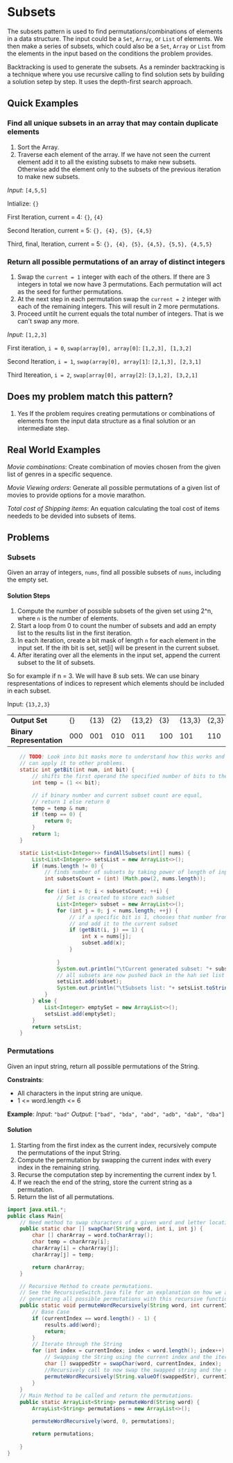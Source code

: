 # Subsets
The subsets pattern is used to find permutations/combinations of elements in a
data structure. The input could be a `Set`, `Array`, or `List` of elements. We
then make a series of subsets, which could also be a `Set`, `Array` or `List` 
from the elements in the input based on the conditions the problem provides. 

Backtracking is used to generate the subsets. As a reminder backtracking is a
technique where you use recursive calling to find solution sets by building a
solution setep by step. It uses the depth-first search approach.

## Quick Examples 

### Find all unique subsets in an array that may contain duplicate elements

1. Sort the Array.
2. Traverse each element of the array. If we have not seen the current element
   add it to all the existing subsets to make new subsets. Otherwise add the
   element only to the subsets of the previous iteration to make new subsets.

*Input*: `[4,5,5]`

Intialize: `{}`

First Iteration, current = 4: `{}`, `{4}`

Second Iteration, current = 5: `{}, {4}, {5}, {4,5}`

Third, final, Iteration, current = 5: `{}, {4}, {5}, {4,5}, {5,5}, {4,5,5}`


### Return all possible permutations of an array of distinct integers

1. Swap the `current = 1` integer with each of the others. If there are 3
   integers in total we now have 3 permutations. Each permutation will act as
   the seed for further permutations. 
2. At the next step in each permutation swap the `current = 2` integer with
   each of the remaining integers. This will result in 2 more permutations.
3. Proceed untilt he current equals the total number of integers. That is we
   can't swap any more.

*Input*: `[1,2,3]`

First iteration, `i = 0`, `swap(array[0], array[0]`: `[1,2,3], [1,3,2]`

Second Iteration, `i = 1`, `swap(array[0], array[1]`: `[2,1,3], [2,3,1]`

Third Itereation, `i = 2`, `swap[array[0], array[2]`: `[3,1,2], [3,2,1]`

## Does my problem match this pattern?

1. Yes If the problem requires creating permutations or combinations of elements
   from the input data structure as a final solution or an intermediate step.

## Real World Examples

*Movie combinations*: Create combination of movies chosen from the given list
of genres in a specific sequence. 

*Movie Viewing orders*: Generate all possible permutations of a given list of
movies to provide options for a movie marathon. 

*Total cost of Shipping items*: An equation calculating the toal cost of items
neededs to be devided into subsets of items.  

## Problems

### Subsets
Given an array of integers, `nums`, find all possible subsets of `nums`,
including the empty set.

#### Solution Steps
1. Compute the number of possible subsets of the given set using 2^n, where `n`
   is the number of elements.
2. Start a loop from 0 to count the number of subsets and add an empty list to
   the results list in the first iteration. 
3. In each iteration, create a bit mask of length `n` for each element in the
   input set. If the ith bit is set, set[i] will be present in the current
   subset. 
4. After iterating over all the elements in the input set, append the current
   subset to the lit of subsets. 

So for example if n = 3. We will have 8 sub sets. We can use binary
respresentations of indices to represent which elements should be included in
each subset. 

Input: `{13,2,3}`

|                           |     |      |            |            |        |        |       |          |
| ------------------------- | --- | ---- | ---------- | ---------- | -----  | ------ | ----- | -------- |
| **Output Set**            | {}  | {13} | {2}        | {13,2}     | {3}    | {13,3} | {2,3} | {13,2,3} |
| **Binary Representation** | 000 | 001  | 010        | 011        | 100    | 101    | 110   | 111      |

```java
    // TODO: Look into bit masks more to understand how this works and how I
    // can apply it to other problems.
	static int getBit(int num, int bit) {
		// shifts the first operand the specified number of bits to the left
		int temp = (1 << bit);

		// if binary number and current subset count are equal,
		// return 1 else return 0
		temp = temp & num;
		if (temp == 0) {
			return 0;
		}
		return 1;
	}

	static List<List<Integer>> findAllSubsets(int[] nums) {
		List<List<Integer>> setsList = new ArrayList<>();
		if (nums.length != 0) {
			// finds number of subsets by taking power of length of input array
			int subsetsCount = (int) (Math.pow(2, nums.length));

			for (int i = 0; i < subsetsCount; ++i) {
				// Set is created to store each subset
				List<Integer> subset = new ArrayList<>();
				for (int j = 0; j < nums.length; ++j) {
					// if a specific bit is 1, chooses that number from the original set
					// and add it to the current subset
					if (getBit(i, j) == 1) {
						int x = nums[j];
						subset.add(x);
					}
					
				}
				System.out.println("\tCurrent generated subset: "+ subset.toString());
				// all subsets are now pushed back in the hah set list
				setsList.add(subset);
				System.out.println("\tSubsets list: "+ setsList.toString()+"\n");
			}
		} else {
			List<Integer> emptySet = new ArrayList<>();
			setsList.add(emptySet);
		}
		return setsList;
	}
```

### Permutations
Given an input string, return all possible permutations of the String.

**Constraints**: 
* All characters in the input string are unique. 
* 1 <= word.length <= 6

**Example**:
*Input*: `"bad"`
*Output*: `["bad", "bda", "abd", "adb", "dab", "dba"]`

#### Solution

1. Starting from the first index as the current index, recursively compute the
   permutations of the input String.
2. Compute the permutation by swapping the current index with every index in
   the remaining string.
3. Recurse the computation step by incrementing the current index by 1. 
4. If we reach the end of the string, store the current string as a
   permutation.
5. Return the list of all permutations.

```java
import java.util.*;
public class Main{
    // Need method to swap characters of a given word and letter locations.
    public static char [] swapChar(String word, int i, int j) {
        char [] charArray = word.toCharArray();
        char temp = charArray[i];
        charArray[i] = charArray[j];
        charArray[j] = temp;

        return charArray;
    }

    // Recursive Method to create permutations. 
    // See the RecursiveSwitch.java file for an explanation on how we are 
    // generating all possible permutations with this recursive function.
    public static void permuteWordRecursively(String word, int currentIndex, ArrayList<String> results) {
        // Base Case
        if (currentIndex == word.length() - 1) {
            results.add(word);
            return;
        }
        // Iterate through the String
        for (int index = currentIndex; index < word.length(); index++) {
            // Swapping the String using the current index and the iterating index
            char [] swappedStr = swapChar(word, currentIndex, index);
            //Recursively call to now swap the swapped string and the current index increased by one.
            permuteWordRecursively(String.valueOf(swappedStr), currentIndex + 1, results);
        }
    }
    // Main Method to be called and return the permutations.
    public static ArrayList<String> permuteWord(String word) {
        ArrayList<String> permutations = new ArrayList<>();

        permuteWordRecursively(word, 0, permutations);

        return permutations; 
        
    }
}
```
